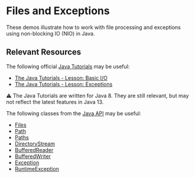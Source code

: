 Files and Exceptions
=================================================

These demos illustrate how to work with file processing and exceptions using non-blocking IO (NIO) in Java.

## Relevant Resources ##

The following official [Java Tutorials](http://docs.oracle.com/javase/tutorial/index.html) may be useful:

- [The Java Tutorials - Lesson: Basic I/O](http://docs.oracle.com/javase/tutorial/essential/io/index.html)
- [The Java Tutorials - Lesson: Exceptions](http://docs.oracle.com/javase/tutorial/essential/exceptions/index.html)

:warning: The Java Tutorials are written for Java 8. They are still relevant, but may not reflect the latest features in Java 13.

The following classes from the [Java API](https://docs.oracle.com/en/java/javase/13/docs/api/) may be useful:

- [Files](https://docs.oracle.com/en/java/javase/13/docs/api/java.base/java/nio/file/Files.html)
- [Path](https://docs.oracle.com/en/java/javase/13/docs/api/java.base/java/nio/file/Path.html)
- [Paths](https://docs.oracle.com/en/java/javase/13/docs/api/java.base/java/nio/file/Paths.html)
- [DirectoryStream](https://docs.oracle.com/en/java/javase/13/docs/api/java.base/java/nio/file/DirectoryStream.html)
- [BufferedReader](https://docs.oracle.com/en/java/javase/13/docs/api/java.base/java/io/BufferedReader.html)
- [BufferedWriter](https://docs.oracle.com/en/java/javase/13/docs/api/java.base/java/io/BufferedWriter.html)
- [Exception](https://docs.oracle.com/en/java/javase/13/docs/api/java.base/java/lang/Exception.html)
- [RuntimeException](https://docs.oracle.com/en/java/javase/13/docs/api/java.base/java/lang/RuntimeException.html)
 